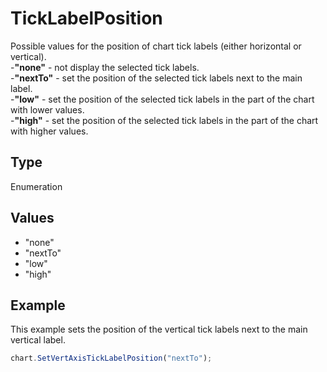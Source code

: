 # TickLabelPosition

Possible values for the position of chart tick labels (either horizontal or vertical).\
-**"none"** - not display the selected tick labels.\
-**"nextTo"** - set the position of the selected tick labels next to the main label.\
-**"low"** - set the position of the selected tick labels in the part of the chart with lower values.\
-**"high"** - set the position of the selected tick labels in the part of the chart with higher values.

## Type

Enumeration

## Values

- "none"
- "nextTo"
- "low"
- "high"


## Example

This example sets the position of the vertical tick labels next to the main vertical label.

```javascript editor-
chart.SetVertAxisTickLabelPosition("nextTo");
```
